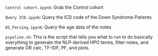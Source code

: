 `Control cohort.ipynb`: Grab the Control cohort

`Query ICD.ipynb`: Query the ICD code of the Down Syndrome Patients

`DS_Parsing.ipynb`: Query the age data of the notes

`pipeline.sh`: This is the script that tells you what to run to do basically everything to generate the NLP-derived HPO terms, filter notes, and generate OR calc, TF-IDF, PF, and plots.
